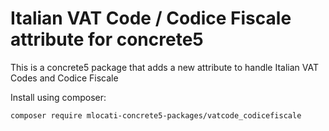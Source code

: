 # Italian VAT Code / Codice Fiscale attribute for concrete5

This is a concrete5 package that adds a new attribute to handle Italian VAT Codes and Codice Fiscale

Install using composer:

```
composer require mlocati-concrete5-packages/vatcode_codicefiscale
```
